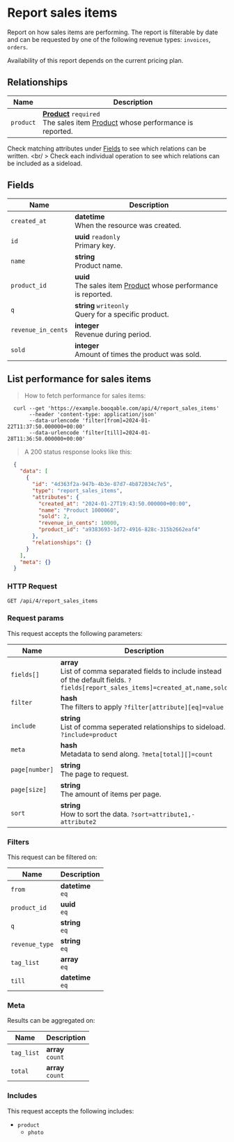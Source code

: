 # Report sales items

Report on how sales items are performing. The report is filterable
by date and can be requested by one of the following revenue types:
`invoices`, `orders`.

<aside class="notice">
  Availability of this report depends on the current pricing plan.
</aside>

## Relationships
Name | Description
-- | --
`product` | **[Product](#products)** `required`<br>The sales item [Product](#products) whose performance is reported.


Check matching attributes under [Fields](#report-sales-items-fields) to see which relations can be written.
<br/ >
Check each individual operation to see which relations can be included as a sideload.
## Fields

 Name | Description
-- | --
`created_at` | **datetime** <br>When the resource was created.
`id` | **uuid** `readonly`<br>Primary key.
`name` | **string** <br>Product name.
`product_id` | **uuid** <br>The sales item [Product](#products) whose performance is reported.
`q` | **string** `writeonly`<br>Query for a specific product.
`revenue_in_cents` | **integer** <br>Revenue during period.
`sold` | **integer** <br>Amount of times the product was sold.


## List performance for sales items


> How to fetch performance for sales items:

```shell
  curl --get 'https://example.booqable.com/api/4/report_sales_items'
       --header 'content-type: application/json'
       --data-urlencode 'filter[from]=2024-01-22T11:37:50.000000+00:00'
       --data-urlencode 'filter[till]=2024-01-28T11:36:50.000000+00:00'
```

> A 200 status response looks like this:

```json
  {
    "data": [
      {
        "id": "4d363f2a-947b-4b3e-87d7-4b872034c7e5",
        "type": "report_sales_items",
        "attributes": {
          "created_at": "2024-01-27T19:43:50.000000+00:00",
          "name": "Product 1000060",
          "sold": 2,
          "revenue_in_cents": 10000,
          "product_id": "a9383693-1d72-4916-828c-315b2662eaf4"
        },
        "relationships": {}
      }
    ],
    "meta": {}
  }
```

### HTTP Request

`GET /api/4/report_sales_items`

### Request params

This request accepts the following parameters:

Name | Description
-- | --
`fields[]` | **array** <br>List of comma separated fields to include instead of the default fields. `?fields[report_sales_items]=created_at,name,sold`
`filter` | **hash** <br>The filters to apply `?filter[attribute][eq]=value`
`include` | **string** <br>List of comma seperated relationships to sideload. `?include=product`
`meta` | **hash** <br>Metadata to send along. `?meta[total][]=count`
`page[number]` | **string** <br>The page to request.
`page[size]` | **string** <br>The amount of items per page.
`sort` | **string** <br>How to sort the data. `?sort=attribute1,-attribute2`


### Filters

This request can be filtered on:

Name | Description
-- | --
`from` | **datetime** <br>`eq`
`product_id` | **uuid** <br>`eq`
`q` | **string** <br>`eq`
`revenue_type` | **string** <br>`eq`
`tag_list` | **array** <br>`eq`
`till` | **datetime** <br>`eq`


### Meta

Results can be aggregated on:

Name | Description
-- | --
`tag_list` | **array** <br>`count`
`total` | **array** <br>`count`


### Includes

This request accepts the following includes:

<ul>
  <li>
    <code>product</code>
    <ul>
      <li><code>photo</code></li>
    </ul>
  </li>
</ul>

